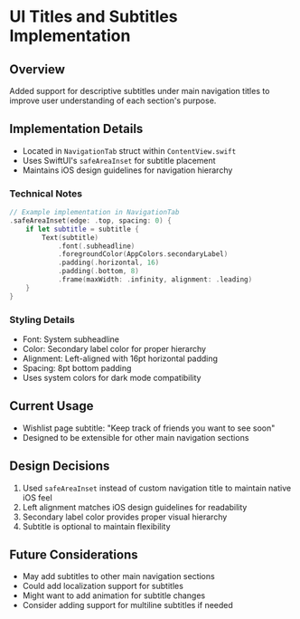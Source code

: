 # UI Titles and Subtitles Implementation

## Overview
Added support for descriptive subtitles under main navigation titles to improve user understanding of each section's purpose.

## Implementation Details
- Located in `NavigationTab` struct within `ContentView.swift`
- Uses SwiftUI's `safeAreaInset` for subtitle placement
- Maintains iOS design guidelines for navigation hierarchy

### Technical Notes
```swift
// Example implementation in NavigationTab
.safeAreaInset(edge: .top, spacing: 0) {
    if let subtitle = subtitle {
        Text(subtitle)
            .font(.subheadline)
            .foregroundColor(AppColors.secondaryLabel)
            .padding(.horizontal, 16)
            .padding(.bottom, 8)
            .frame(maxWidth: .infinity, alignment: .leading)
    }
}
```

### Styling Details
- Font: System subheadline
- Color: Secondary label color for proper hierarchy
- Alignment: Left-aligned with 16pt horizontal padding
- Spacing: 8pt bottom padding
- Uses system colors for dark mode compatibility

## Current Usage
- Wishlist page subtitle: "Keep track of friends you want to see soon"
- Designed to be extensible for other main navigation sections

## Design Decisions
1. Used `safeAreaInset` instead of custom navigation title to maintain native iOS feel
2. Left alignment matches iOS design guidelines for readability
3. Secondary label color provides proper visual hierarchy
4. Subtitle is optional to maintain flexibility

## Future Considerations
- May add subtitles to other main navigation sections
- Could add localization support for subtitles
- Might want to add animation for subtitle changes
- Consider adding support for multiline subtitles if needed 